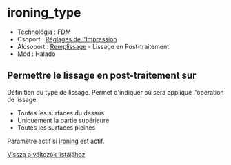 # ironing\_type

* Technológia : FDM
* Csoport : [Réglages de l'Impression](../print_settings/print_settings.md)
* Alcsoport : [Remplissage](../print_settings/print_settings.md#remplissage) - Lissage en Post-traitement
* Mód : Haladó

## Permettre le lissage en post-traitement sur

Définition du type de lissage. Permet d'indiquer où sera appliqué l'opération de lissage.

* Toutes les surfaces du dessus
* Uniquement la partie supérieure
* Toutes les surfaces pleines

Paramètre actif si [ironing](ironing.md) est actif.

[Vissza a változók listájához](variable_list.md)

